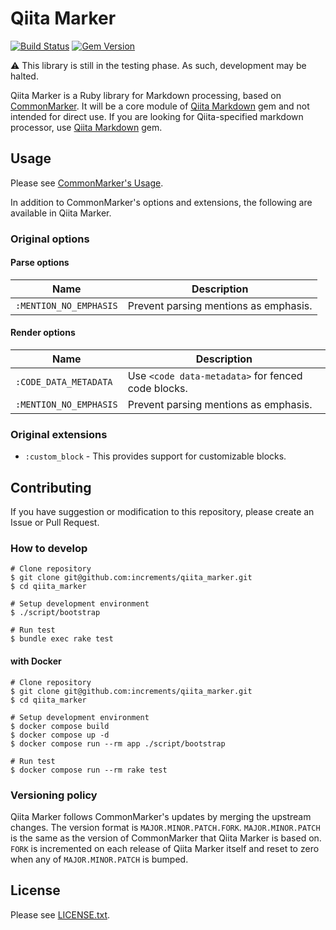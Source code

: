 # Qiita Marker

[![Build Status](https://github.com/increments/qiita-marker/actions/workflows/test.yml/badge.svg)](https://github.com/increments/qiita-marker/actions/workflows/test.yml) [![Gem Version](https://badge.fury.io/rb/qiita_marker.svg)](https://badge.fury.io/rb/qiita_marker)

:warning: This library is still in the testing phase. As such, development may be halted.

Qiita Marker is a Ruby library for Markdown processing, based on [CommonMarker](https://github.com/gjtorikian/commonmarker).
It will be a core module of [Qiita Markdown](https://github.com/increments/qiita-markdown) gem and not intended for direct use. If you are looking for Qiita-specified markdown processor, use [Qiita Markdown](https://github.com/increments/qiita-markdown) gem.

## Usage

Please see [CommonMarker's Usage](https://github.com/gjtorikian/commonmarker#usage).

In addition to CommonMarker's options and extensions, the following are available in Qiita Marker.

### Original options

#### Parse options

| Name | Description |
| --- | --- |
| `:MENTION_NO_EMPHASIS` | Prevent parsing mentions as emphasis. |

#### Render options

| Name | Description |
| --- | --- |
| `:CODE_DATA_METADATA` | Use `<code data-metadata>` for fenced code blocks. |
| `:MENTION_NO_EMPHASIS` | Prevent parsing mentions as emphasis. |

### Original extensions

- `:custom_block` - This provides support for customizable blocks.

## Contributing

If you have suggestion or modification to this repository, please create an Issue or Pull Request.

### How to develop

```
# Clone repository
$ git clone git@github.com:increments/qiita_marker.git
$ cd qiita_marker

# Setup development environment
$ ./script/bootstrap

# Run test
$ bundle exec rake test
```

#### with Docker

```
# Clone repository
$ git clone git@github.com:increments/qiita_marker.git
$ cd qiita_marker

# Setup development environment
$ docker compose build
$ docker compose up -d
$ docker compose run --rm app ./script/bootstrap

# Run test
$ docker compose run --rm rake test
```

### Versioning policy

Qiita Marker follows CommonMarker's updates by merging the upstream changes.
The version format is `MAJOR.MINOR.PATCH.FORK`. `MAJOR.MINOR.PATCH` is the same as the version of CommonMarker that Qiita Marker is based on. `FORK` is incremented on each release of Qiita Marker itself and reset to zero when any of `MAJOR.MINOR.PATCH` is bumped.

## License

Please see [LICENSE.txt](/LICENSE.txt).
